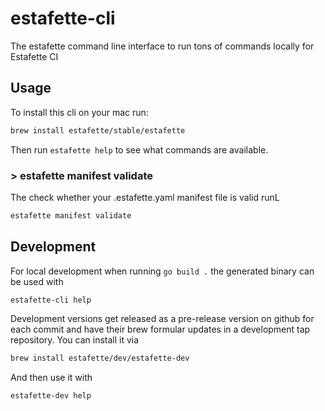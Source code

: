 # estafette-cli
The estafette command line interface to run tons of commands locally for Estafette CI

## Usage

To install this cli on your mac run:

```bash
brew install estafette/stable/estafette
```

Then run `estafette help` to see what commands are available.

### > estafette manifest validate

The check whether your .estafette.yaml manifest file is valid runL

```bash
estafette manifest validate
```

## Development

For local development when running `go build .` the generated binary can be used with

```bash
estafette-cli help
```

Development versions get released as a pre-release version on github for each commit and have their brew formular updates in a development tap repository. You can install it via

```bash
brew install estafette/dev/estafette-dev
```

And then use it with

```bash
estafette-dev help
```